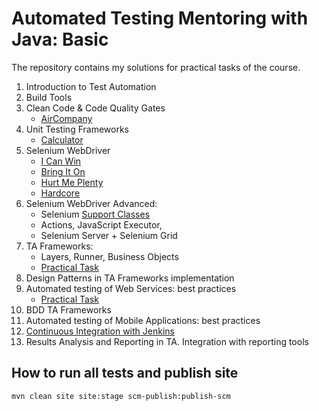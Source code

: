 # Automated Testing Mentoring with Java: Basic

The repository contains my solutions for practical tasks of the course.

1. Introduction to Test Automation
2. Build Tools
3. Clean Code & Code Quality Gates
   - [AirCompany](aircompany)
4. Unit Testing Frameworks
   - [Calculator](calculator)
5. Selenium WebDriver
   - [I Can Win](selenium-task-1)
   - [Bring It On](selenium-task-2)
   - [Hurt Me Plenty](selenium-task-3)
   - [Hardcore](selenium-task-4)
6. Selenium WebDriver Advanced:
   - Selenium [Support Classes](course-support-classes)
   - Actions, JavaScript Executor,
   - Selenium Server + Selenium Grid
7. TA Frameworks:
   - Layers, Runner, Business Objects
   - [Practical Task](FRAMEWORK.md)
8. Design Patterns in TA Frameworks implementation
9. Automated testing of Web Services: best practices
    - [Practical Task](rest-api-task)
10. BDD TA Frameworks
11. Automated testing of Mobile Applications: best practices
12. [Continuous Integration with Jenkins](jenkins-task)
13. Results Analysis and Reporting in TA. Integration with reporting tools

## How to run all tests and publish site

```shell
mvn clean site site:stage scm-publish:publish-scm
```
